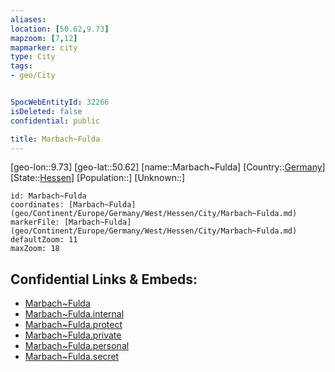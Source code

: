 ```yaml
---
aliases: 
location: [50.62,9.73]
mapzoom: [7,12] 
mapmarker: city 
type: City
tags:
- geo/City


SpocWebEntityId: 32266
isDeleted: false
confidential: public

title: Marbach~Fulda
---
```

[geo-lon::9.73]
[geo-lat::50.62]
[name::Marbach~Fulda]
[Country::[Germany](geo/Continent/Europe/Germany.md)]
[State::[Hessen](geo/Continent/Europe/Germany/West/Hessen.md)]
[Population::]
[Unknown::]


```leaflet
id: Marbach~Fulda
coordinates: [Marbach~Fulda](geo/Continent/Europe/Germany/West/Hessen/City/Marbach~Fulda.md)
markerFile: [Marbach~Fulda](geo/Continent/Europe/Germany/West/Hessen/City/Marbach~Fulda.md)
defaultZoom: 11 
maxZoom: 18
```


## Confidential Links & Embeds: 
- [Marbach~Fulda](../../../../../../../../_public/geo/Continent/Europe/Germany/West/Hessen/City/Marbach~Fulda.md) 
- [Marbach~Fulda.internal](../../../../../../../../_internal/geo/Continent/Europe/Germany/West/Hessen/City/Marbach~Fulda.internal.md) 
- [Marbach~Fulda.protect](../../../../../../../../_protect/geo/Continent/Europe/Germany/West/Hessen/City/Marbach~Fulda.protect.md) 
- [Marbach~Fulda.private](../../../../../../../../_private/geo/Continent/Europe/Germany/West/Hessen/City/Marbach~Fulda.private.md) 
- [Marbach~Fulda.personal](../../../../../../../../_personal/geo/Continent/Europe/Germany/West/Hessen/City/Marbach~Fulda.personal.md) 
- [Marbach~Fulda.secret](../../../../../../../../_secret/geo/Continent/Europe/Germany/West/Hessen/City/Marbach~Fulda.secret.md) 
